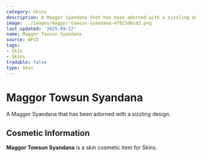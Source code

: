 ```yaml
---
category: Skins
description: A Maggor Syandana that has been adorned with a sizzling design.
image: ../images/maggor-towsun-syandana-4f823d6cd2.png
last_updated: '2025-09-17'
name: Maggor Towsun Syandana
source: WFCD
tags:
- Skin
- Skins
tradable: false
type: Skin
---
```


# Maggor Towsun Syandana

A Maggor Syandana that has been adorned with a sizzling design.

## Cosmetic Information

**Maggor Towsun Syandana** is a skin cosmetic item for Skins.

